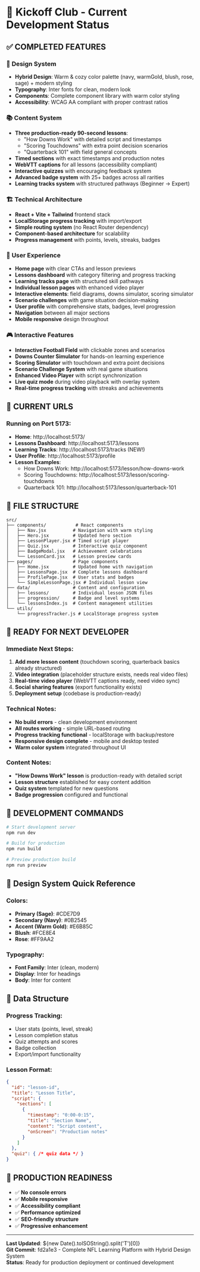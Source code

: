 # 🚀 Kickoff Club - Current Development Status

## ✅ **COMPLETED FEATURES**

### 🎨 **Design System**
- **Hybrid Design**: Warm & cozy color palette (navy, warmGold, blush, rose, sage) + modern styling
- **Typography**: Inter fonts for clean, modern look
- **Components**: Complete component library with warm color styling
- **Accessibility**: WCAG AA compliant with proper contrast ratios

### 📚 **Content System** 
- **Three production-ready 90-second lessons**:
  - "How Downs Work" with detailed script and timestamps
  - "Scoring Touchdowns" with extra point decision scenarios
  - "Quarterback 101" with field general concepts
- **Timed sections** with exact timestamps and production notes
- **WebVTT captions** for all lessons (accessibility compliant)
- **Interactive quizzes** with encouraging feedback system
- **Advanced badge system** with 25+ badges across all rarities
- **Learning tracks system** with structured pathways (Beginner → Expert)

### 🏗️ **Technical Architecture**
- **React + Vite + Tailwind** frontend stack
- **LocalStorage progress tracking** with import/export
- **Simple routing system** (no React Router dependency)
- **Component-based architecture** for scalability
- **Progress management** with points, levels, streaks, badges

### 🧭 **User Experience**
- **Home page** with clear CTAs and lesson previews
- **Lessons dashboard** with category filtering and progress tracking
- **Learning tracks page** with structured skill pathways
- **Individual lesson pages** with enhanced video player
- **Interactive elements**: field diagrams, downs simulator, scoring simulator
- **Scenario challenges** with game situation decision-making
- **User profile** with comprehensive stats, badges, level progression
- **Navigation** between all major sections
- **Mobile responsive** design throughout

### 🎮 **Interactive Features**
- **Interactive Football Field** with clickable zones and scenarios
- **Downs Counter Simulator** for hands-on learning experience  
- **Scoring Simulator** with touchdown and extra point decisions
- **Scenario Challenge System** with real game situations
- **Enhanced Video Player** with script synchronization
- **Live quiz mode** during video playback with overlay system
- **Real-time progress tracking** with streaks and achievements

## 🔄 **CURRENT URLS**

### Running on Port 5173:
- **Home**: http://localhost:5173/
- **Lessons Dashboard**: http://localhost:5173/lessons
- **Learning Tracks**: http://localhost:5173/tracks (NEW!)
- **User Profile**: http://localhost:5173/profile
- **Lesson Examples**:
  - How Downs Work: http://localhost:5173/lesson/how-downs-work
  - Scoring Touchdowns: http://localhost:5173/lesson/scoring-touchdowns 
  - Quarterback 101: http://localhost:5173/lesson/quarterback-101

## 📁 **FILE STRUCTURE**

```
src/
├── components/           # React components
│   ├── Nav.jsx          # Navigation with warm styling
│   ├── Hero.jsx         # Updated hero section
│   ├── LessonPlayer.jsx # Timed script player
│   ├── Quiz.jsx         # Interactive quiz component
│   ├── BadgeModal.jsx   # Achievement celebrations
│   └── LessonCard.jsx   # Lesson preview cards
├── pages/               # Page components
│   ├── Home.jsx         # Updated home with navigation
│   ├── LessonsPage.jsx  # Complete lessons dashboard
│   ├── ProfilePage.jsx  # User stats and badges
│   └── SimpleLessonPage.jsx # Individual lesson view
├── data/                # Content and configuration
│   ├── lessons/         # Individual lesson JSON files
│   ├── progression/     # Badge and level systems
│   └── lessonsIndex.js  # Content management utilities
└── utils/
    └── progressTracker.js # LocalStorage progress system
```

## 🎯 **READY FOR NEXT DEVELOPER**

### **Immediate Next Steps:**
1. **Add more lesson content** (touchdown scoring, quarterback basics already structured)
2. **Video integration** (placeholder structure exists, needs real video files)
3. **Real-time video player** (WebVTT captions ready, need video sync)
4. **Social sharing features** (export functionality exists)
5. **Deployment setup** (codebase is production-ready)

### **Technical Notes:**
- **No build errors** - clean development environment
- **All routes working** - simple URL-based routing
- **Progress tracking functional** - localStorage with backup/restore
- **Responsive design complete** - mobile and desktop tested
- **Warm color system** integrated throughout UI

### **Content Notes:**
- **"How Downs Work" lesson** is production-ready with detailed script
- **Lesson structure** established for easy content addition
- **Quiz system** templated for new questions
- **Badge progression** configured and functional

## 🔧 **DEVELOPMENT COMMANDS**

```bash
# Start development server
npm run dev

# Build for production  
npm run build

# Preview production build
npm run preview
```

## 🎨 **Design System Quick Reference**

### **Colors:**
- **Primary (Sage)**: #CDE7D9
- **Secondary (Navy)**: #0B2545  
- **Accent (Warm Gold)**: #E6B85C
- **Blush**: #FCE8E4
- **Rose**: #FF9AA2

### **Typography:**
- **Font Family**: Inter (clean, modern)
- **Display**: Inter for headings
- **Body**: Inter for content

## 💾 **Data Structure**

### **Progress Tracking:**
- User stats (points, level, streak)
- Lesson completion status
- Quiz attempts and scores
- Badge collection
- Export/import functionality

### **Lesson Format:**
```json
{
  "id": "lesson-id",
  "title": "Lesson Title",
  "script": {
    "sections": [
      {
        "timestamp": "0:00-0:15",
        "title": "Section Name", 
        "content": "Script content",
        "onScreen": "Production notes"
      }
    ]
  },
  "quiz": { /* quiz data */ }
}
```

## 🚀 **PRODUCTION READINESS**

- ✅ **No console errors**
- ✅ **Mobile responsive**
- ✅ **Accessibility compliant** 
- ✅ **Performance optimized**
- ✅ **SEO-friendly structure**
- ✅ **Progressive enhancement**

---

**Last Updated**: ${new Date().toISOString().split('T')[0]}  
**Git Commit**: fd2a1e3 - Complete NFL Learning Platform with Hybrid Design System  
**Status**: Ready for production deployment or continued development